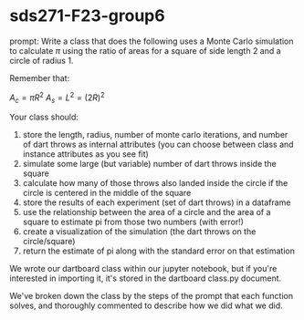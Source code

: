 # sds271-F23-group6

prompt: Write a class that does the following uses a Monte Carlo simulation to calculate $\pi$ using the ratio of areas for a square of side length 2 and a circle of radius 1. 

Remember that:

$A_c= \pi R^2$
$A_s=L^2 = (2R)^2$

Your class should:

1. store the length, radius, number of monte carlo iterations, and number of dart throws as internal attributes (you can choose between class and instance attributes as you see fit)
2. simulate some large (but variable) number of dart throws inside the square
3. calculate how many of those throws also landed inside the circle if the circle is centered in the middle of the square
4. store the results of each experiment (set of dart throws) in a dataframe
5. use the relationship between the area of a circle and the area of a square to estimate pi from those two numbers (with error!)
6. create a visualization of the simulation (the dart throws on the circle/square)
7. return the estimate of pi along with the standard error on that estimation

We wrote our dartboard class within our jupyter notebook, but if you're interested in importing it, it's stored in the dartboard class.py document. 

We've broken down the class by the steps of the prompt that each function solves, and thoroughly commented to describe how we did what we did. 
